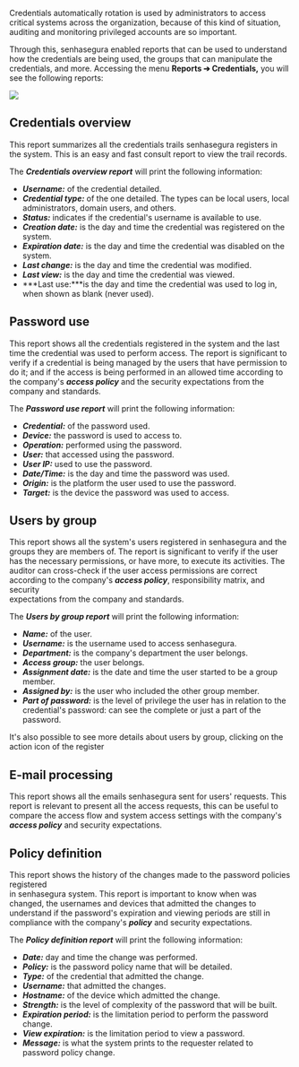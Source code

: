 Credentials automatically rotation is used by administrators to access critical systems across the organization, because of this kind of situation, auditing and monitoring privileged accounts are so important.

Through this, senhasegura enabled reports that can be used to understand how the credentials are being used, the groups that can manipulate the credentials, and more. Accessing the menu **Reports ➔ Credentials,** you will see the following reports:

![](https://cdn.document360.io/5a1d58df-64ce-42a2-8b23-688477d32f33/Images/Documentation/Captura%20de%20tela%202022-10-17%20170906.png)  


## Credentials overview

This report summarizes all the credentials trails senhasegura registers in the system. This is an easy and fast consult report to view the trail records.

The ***Credentials overview report*** will print the following information:

* ***Username:*** of the credential detailed.
* ***Credential type:*** of the one detailed. The types can be local users, local administrators, domain users, and others.
* ***Status:*** indicates if the credential's username is available to use.
* ***Creation date:*** is the day and time the credential was registered on the system.
* ***Expiration date:*** is the day and time the credential was disabled on the system.
* ***Last change:*** is the day and time the credential was modified.
* ***Last view:*** is the day and time the credential was viewed.
* ***Last use:***is the day and time the credential was used to log in, when shown as blank (never used).

## Password use

This report shows all the credentials registered in the system and the last time the credential was used to perform access. The report is significant to verify if a credential is being managed by the users that have permission to do it; and if the access is being performed in an allowed time according to the company's ***access policy*** and the security expectations from the company and standards.

The ***Password use report*** will print the following information:

* ***Credential:*** of the password used.
* ***Device:*** the password is used to access to.
* ***Operation:*** performed using the password.
* ***User:*** that accessed using the password.
* ***User IP:*** used to use the password.
* ***Date/Time:*** is the day and time the password was used.
* ***Origin:*** is the platform the user used to use the password.
* ***Target:*** is the device the password was used to access.

## Users by group

This report shows all the system's users registered in senhasegura and the groups they are members of. The report is significant to verify if the user has the necessary permissions, or have more, to execute its activities. The auditor can cross\-check if the user access permissions are correct according to the company's ***access policy***, responsibility matrix, and security  
expectations from the company and standards.

The ***Users by group report*** will print the following information:

* ***Name:*** of the user.
* ***Username:*** is the username used to access senhasegura.
* ***Department:*** is the company's department the user belongs.
* ***Access group:*** the user belongs.
* ***Assignment date:*** is the date and time the user started to be a group member.
* ***Assigned by:*** is the user who included the other group member.
* ***Part of password:*** is the level of privilege the user has in relation to the credential's password: can see the complete or just a part of the password.

It's also possible to see more details about users by group, clicking on the action icon of the register

## E\-mail processing

This report shows all the emails senhasegura sent for users' requests. This report is relevant to present all the access requests, this can be useful to compare the access flow and system access settings with the company's ***access policy*** and security expectations.

## Policy definition

This report shows the history of the changes made to the password policies registered  
in senhasegura system. This report is important to know when was changed, the usernames and devices that admitted the changes to understand if the password's expiration and viewing periods are still in compliance with the company's ***policy*** and security expectations.

The ***Policy definition report*** will print the following information:

* ***Date:*** day and time the change was performed.
* ***Policy:*** is the password policy name that will be detailed.
* ***Type:*** of the credential that admitted the change.
* ***Username:*** that admitted the changes.
* ***Hostname:*** of the device which admitted the change.
* ***Strength:*** is the level of complexity of the password that will be built.
* ***Expiration period:*** is the limitation period to perform the password change.
* ***View expiration:*** is the limitation period to view a password.
* ***Message:*** is what the system prints to the requester related to password policy change.
